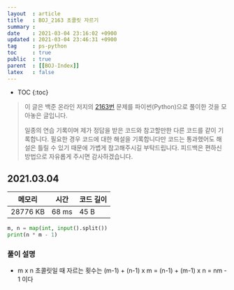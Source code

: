 ```yaml
---
layout  : article
title   : BOJ_2163 초콜릿 자르기
summary : 
date    : 2021-03-04 23:16:02 +0900
updated : 2021-03-04 23:46:31 +0900
tag     : ps-python
toc     : true
public  : true
parent  : [[BOJ-Index]]
latex   : false
---
```

* TOC
{:toc}

>이 글은 백준 온라인 저지의 [2163번](https://www.acmicpc.net/problem/2163) 문제를 파이썬(Python)으로 풀이한 것을 모아놓은 글입니다.
>
> 일종의 연습 기록이며 제가 정답을 받은 코드와 참고할만한 다른 코드를 같이 기록합니다. 필요한 경우 코드에 대한 해설을 기록합니다만 코드는 통과했어도 해설은 틀릴 수 있기 때문에 가볍게 참고해주시길 부탁드립니다. 피드백은 편하신 방법으로 자유롭게 주시면 감사하겠습니다.

## 2021.03.04

| 메모리    | 시간  | 코드 길이 |
| --------- | ----- | --------- |
| 28776 KB  | 68 ms | 45 B      |

```python
m, n = map(int, input().split())
print(n * m - 1)
```

### 풀이 설명

* m x n 초콜릿일 때 자르는 횟수는 (m-1) + (n-1) x m = (n-1) + (m-1) x n = nm - 1 이다

